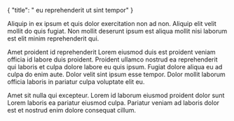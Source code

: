 {
  "title": " eu reprehenderit ut sint tempor"
}

Aliquip in ex ipsum et quis dolor exercitation non ad non. Aliquip elit velit mollit do quis fugiat. Non mollit deserunt ipsum est aliqua mollit nisi laborum est elit minim reprehenderit qui.

Amet proident id reprehenderit Lorem eiusmod duis est proident veniam officia id labore duis proident. Proident ullamco nostrud ea reprehenderit qui laboris et culpa dolore labore eu quis ipsum. Fugiat dolore aliqua eu ad culpa do enim aute. Dolor velit sint ipsum esse tempor. Dolor mollit laborum officia laboris in pariatur culpa voluptate elit eu.

Amet sit nulla qui excepteur. Lorem id laborum eiusmod proident dolor sunt Lorem laboris ea pariatur eiusmod culpa. Pariatur veniam ad laboris dolor est et nostrud enim dolore consequat cillum.